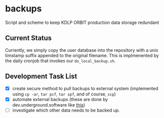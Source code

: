# backups

Script and scheme to keep KDLP ORBIT production data storage redundant

## Current Status

Currently, we simply copy the user database into the repository with a unix timstamp suffix appended to the original filename. This is implmenented by the daily cronjob that invokes our `do_local_backup.sh`.

## Development Task List

- [x] create secure method to pull backups to external system (implemented using `cp -ar`, `tar pcf`, `tar xpf`, and of course, `scp`)
- [x] automate external backups (these are done by dev.underground.software like [this](https://www.youtube.com/watch?v=Epty_tmqR80))
- [ ] investigate which other data needs to be backed up.
